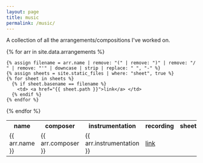```yaml
---
layout: page
title: music
permalink: /music/
---
```


A collection of all the arrangements/compositions I've worked on.

<table>
  <tr>
    <th> name </th>
    <th> composer </th>
    <th> instrumentation </th>
    <th> recording </th>
    <th> sheet </th>
  </tr>
{% for arr in site.data.arrangements %}
  <tr>
    <td> {{ arr.name }} </td>
    <td> {{ arr.composer }} </td>
    <td> {{ arr.instrumentation }} </td>
    <td> <a href="{{ arr.recording }}">link</a> </td>

    {% assign filename = arr.name | remove: "(" | remove: ")" | remove: "/ " | remove: "'" | downcase | strip | replace: " ", "-" %}
    {% assign sheets = site.static_files | where: "sheet", true %}
    {% for sheet in sheets %}
      {% if sheet.basename == filename %}
        <td> <a href="{{ sheet.path }}">link</a> </td>
      {% endif %}
    {% endfor %}
  </tr>
{% endfor %}
</table>